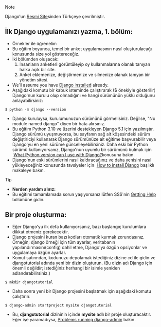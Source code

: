 
> [!NOTE]
> Django'un [Resmi Site](https://docs.djangoproject.com/en/5.1/intro/tutorial01/)sinden Türkçeye  çevrilmiştir.

## İlk Django uygulamanızı yazma, 1. bölüm:
+ Örnekler ile öğrenelim
+ Bu eğitim boyunca, temel bir anket uygulamasının nasıl oluşturulacağı konusunda size yol göstereceğiz.
+ İki bölümden oluşacak:
	1. İnsanların anketleri görüntüleyip oy kullanmalarına olanak tanıyan halka açık bir site.
	2. Anket eklemenize, değiştirmenize ve silmenize olanak tanıyan bir yönetim sitesi.
+ We’ll assume you have [Django installed](https://docs.djangoproject.com/en/5.1/intro/install/) already.
+ Aşağıdaki komutu bir kabuk isteminde çalıştırarak ($ ​​önekiyle gösterilir) Django'nun kurulu olup olmadığını ve hangi sürümünün yüklü olduğunu anlayabilirsiniz:

```shell
$ python -m django --version
```

+ Django kuruluysa, kurulumunuzun sürümünü görmelisiniz. Değilse, "No module named django" diyen bir hata alırsınız.
+ Bu eğitim Python 3.10 ve üzerini destekleyen Django 5.1 için yazılmıştır. Django sürümü uyuşmuyorsa, bu sayfanın sağ alt köşesindeki sürüm değiştiriciyi kullanarak Django sürümünüze ait eğitime başvurabilir veya Django'yu en yeni sürüme güncelleyebilirsiniz. Daha eski bir Python sürümü kullanıyorsanız, Django'nun uyumlu bir sürümünü bulmak için  [What Python version can I use with Django?](https://docs.djangoproject.com/en/5.1/faq/install/#faq-python-version-support)konusuna bakın.
+ Django'nun eski sürümlerini nasıl kaldıracağınız ve daha yenisini nasıl yükleyeceğiniz konusunda tavsiyeler için  [How to install Django](https://docs.djangoproject.com/en/5.1/topics/install/) başlıklı makaleye bakın.


> [!TIP]
> + **Nerden yardım alırız:**
> + Bu eğitimi tamamlamada sorun yaşıyorsanız lütfen SSS'nin [Getting Help](https://docs.djangoproject.com/en/5.1/faq/help/) bölümüne gidin.

## Bir proje oluşturma:
+ Eğer Django'yu ilk defa kullanıyorsanız, bazı başlangıç kurulumlara dikkat etmeniz gerekecektir.
+ Django projesini kuran bazı kodları otomatik kurmak zorundasınız. Örneğin; django örneği için tüm ayarlar, veritabanın yapılandırmasını(config) dahil etme, Django'ya özgün opsiyonlar ve uygulamaya özgün ayarlar.
+ Komut satırından, kodunuzu depolamak istediğiniz dizine cd ile gidin ve djangotutorial adında yeni bir dizin oluşturun. (Bu dizin adı Django için önemli değildir; istediğiniz herhangi bir isimle yeniden adlandırabilirsiniz.)

```shell
$ mkdir djangotutorial
```

+ Daha sonra yeni bir Django projesini başlatmak için aşağıdaki komutu çalıştırın:

```shell
$ django-admin startproject mysite djangotutorial
```

+ Bu, **djangotutorial** dizininin içinde **mysite** adlı bir proje oluşturacaktır. Eğer işe yaramadıysa, [Problems running django-admin](https://docs.djangoproject.com/en/5.1/faq/troubleshooting/#troubleshooting-django-admin) bakın.